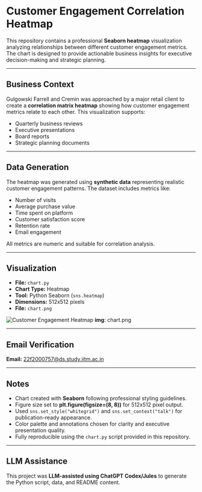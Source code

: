 # Customer Engagement Correlation Heatmap

This repository contains a professional **Seaborn heatmap** visualization analyzing relationships between different customer engagement metrics. The chart is designed to provide actionable business insights for executive decision-making and strategic planning.

---

## Business Context

Gulgowski Farrell and Cremin was approached by a major retail client to create a **correlation matrix heatmap** showing how customer engagement metrics relate to each other. This visualization supports:

- Quarterly business reviews
- Executive presentations
- Board reports
- Strategic planning documents

---

## Data Generation

The heatmap was generated using **synthetic data** representing realistic customer engagement patterns. The dataset includes metrics like:

- Number of visits
- Average purchase value
- Time spent on platform
- Customer satisfaction score
- Retention rate
- Email engagement

All metrics are numeric and suitable for correlation analysis.

---

## Visualization
- **File:** `chart.py`
- **Chart Type:** Heatmap  
- **Tool:** Python Seaborn (`sns.heatmap`)  
- **Dimensions:** 512x512 pixels  
- **File:** `chart.png`  

![Customer Engagement Heatmap]( <img width="512" height="512" alt="chart" src="https://github.com/user-attachments/assets/06a7571e-fd6e-4d47-a339-fdba05882052" />)
**img**: chart.png

---

## Email Verification

**Email:** 22f2000757@ds.study.iitm.ac.in

---

## Notes

- Chart created with **Seaborn** following professional styling guidelines.  
- Figure size set to **plt.figure(figsize=(8, 8))** for 512x512 pixel output.  
- Used `sns.set_style("whitegrid")` and `sns.set_context("talk")` for publication-ready appearance.  
- Color palette and annotations chosen for clarity and executive presentation quality.  
- Fully reproducible using the `chart.py` script provided in this repository.

---

## LLM Assistance

This project was **LLM-assisted using ChatGPT Codex/Jules** to generate the Python script, data, and README content.
